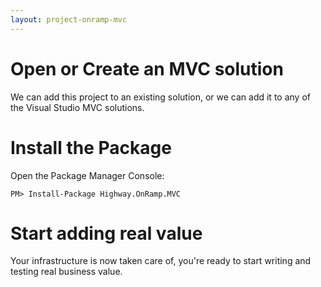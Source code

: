 ```yaml
---
layout: project-onramp-mvc
---
```


# Open or Create an MVC solution

We can add this project to an existing solution, or we can add it to any of the Visual Studio MVC solutions.

# Install the Package

Open the Package Manager Console:

```
PM> Install-Package Highway.OnRamp.MVC
```

# Start adding real value

Your infrastructure is now taken care of, you're ready to start writing and testing real business value.